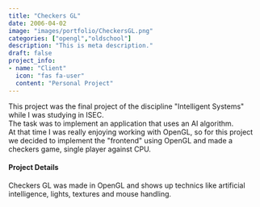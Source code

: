 ```yaml
---
title: "Checkers GL"
date: 2006-04-02
image: "images/portfolio/CheckersGL.png"
categories: ["opengl","oldschool"]
description: "This is meta description."
draft: false
project_info:
- name: "Client"
  icon: "fas fa-user"
  content: "Personal Project"
---
```


This project was the final project of the discipline "Intelligent Systems" while I was studying in ISEC.  
The task was to implement an application that uses an AI algorithm.  
At that time I was really enjoying working with OpenGL, so for this project we decided to implement the "frontend" using OpenGL and made a checkers game, single player against CPU.


#### Project Details

Checkers GL was made in OpenGL and shows up technics like artificial intelligence, lights, textures and mouse handling. 